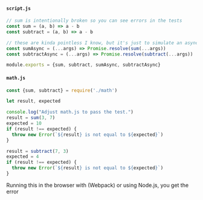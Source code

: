 #### **`script.js`**
```js
// sum is intentionally broken so you can see errors in the tests
const sum = (a, b) => a - b
const subtract = (a, b) => a - b

// these are kinda pointless I know, but it's just to simulate an async function
const sumAsync = (...args) => Promise.resolve(sum(...args))
const subtractAsync = (...args) => Promise.resolve(subtract(...args))

module.exports = {sum, subtract, sumAsync, subtractAsync}
```

#### **`math.js`**
```js
const {sum, subtract} = require('./math')

let result, expected

console.log("Adjust math.js to pass the test.")
result = sum(3, 7)
expected = 10
if (result !== expected) {
  throw new Error(`${result} is not equal to ${expected}`)
}

result = subtract(7, 3)
expected = 4
if (result !== expected) {
  throw new Error(`${result} is not equal to ${expected}`)
}
```

Running this in the browser with (Webpack)
or using Node.js, you get the error
